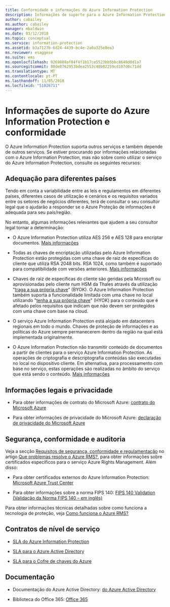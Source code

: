 ```yaml
---
title: Conformidade e informações do Azure Information Protection
description: Informações de suporte para o Azure Information Protection incluem informações legais, conformidade e SLAs.
author: cabailey
ms.author: cabailey
manager: mbaldwin
ms.date: 03/12/2018
ms.topic: conceptual
ms.service: information-protection
ms.assetid: b3a7127b-6d24-4439-bc4e-2a0a325e8ea3
ms.reviewer: esaggese
ms.suite: ems
ms.openlocfilehash: 0269888af84f4f1b17ce5523bb5bbc8648d0d1a7
ms.sourcegitcommit: 80de8762953bdea2553c48b02259cd107d0c71dd
ms.translationtype: MT
ms.contentlocale: pt-PT
ms.lasthandoff: 11/05/2018
ms.locfileid: "51026711"
---
```

# <a name="compliance-and-supporting-information-for-azureinformation-protection"></a>Informações de suporte do Azure Information Protection e conformidade

O Azure Information Protection suporta outros serviços e também depende de outros serviços. Se estiver procurando por informações relacionadas com o Azure Information Protection, mas não sobre como utilizar o serviço do Azure Information Protection, consulte os seguintes recursos:

## <a name="suitability-for-different-countries"></a>Adequação para diferentes países

Tendo em conta a variabilidade entre as leis e regulamentos em diferentes países, diferentes casos de utilização e cenários e os requisitos variados entre os setores de negócios diferentes, terá de consultar o seu consultor legal que o ajudarão a responder se o Azure Proteção de informações é adequada para seu país/região.

No entanto, algumas informações relevantes que ajudem a seu consultor legal tornar a determinação:

- O Azure Information Protection utiliza AES 256 e AES 128 para encriptar documentos. [Mais informações](./how-does-it-work.md#cryptographic-controls-used-by-azure-rms-algorithms-and-key-lengths)

- Todas as chaves de encriptação utilizadas pelo Azure Information Protection estão protegidas com uma chave de raiz de específicas do cliente que utiliza RSA 2048 bits. RSA 1024, como também é suportado para compatibilidade com versões anteriores. [Mais informações](./how-does-it-work.md#cryptographic-controls-used-by-azure-rms-algorithms-and-key-lengths)

- Chaves de raiz de específicas do cliente são geridas pela Microsoft ou aprovisionadas pelo cliente num HSM da Thales através da utilização "[traga a sua própria chave](plan-implement-tenant-key.md)" (BYOK). O Azure Information Protection também suporta a funcionalidade limitada com uma chave no local utilizando "[tenha a sua própria chave](configure-adrms-restrictions.md)" (HYOK) para o conteúdo que é afetado pelos requisitos que indicam que não devem ser protegidos com uma chave com base na cloud.

- O serviço Azure Information Protection está alojado em datacenters regionais em todo o mundo. Chaves de proteção de informações e as políticas do Azure sempre permanecerem dentro da região na qual está implementada originalmente.
 
- O Azure Information Protection não transmitir conteúdo de documentos a partir de clientes para o serviço Azure Information Protection. As operações de criptografia e descriptografia conteúdas são executadas no local no dispositivo cliente. Em alternativa, para processamento com base no serviço, estas operações são realizadas no âmbito do serviço que está sendo o conteúdo. [Mais informações](./how-does-it-work.md)

## <a name="legal-and-privacy"></a>Informações legais e privacidade

- Para obter informações de contrato do Microsoft Azure: [contrato do Microsoft Azure](http://azure.microsoft.com/support/legal/subscription-agreement/)

- Para obter informações de privacidade do Microsoft Azure: [declaração de privacidade do Microsoft Azure](http://azure.microsoft.com/support/legal/privacy-statement/)

## <a name="security-compliance-and-auditing"></a>Segurança, conformidade e auditoria

Veja a secção [Requisitos de segurança, conformidade e regulamentação](./what-is-azure-rms.md#security-compliance-and-regulatory-requirements) no artigo [Que problemas resolve o Azure RMS?](./azure-rms-problems-it-solves.md), para obter informações sobre certificados específicos para o serviço Azure Rights Management. Além disso:

- Para obter certificados externos do Azure Information Protection: [Microsoft Azure Trust Center](http://azure.microsoft.com/support/trust-center/)

- Para obter informações sobre a norma FIPS 140: [FIPS 140 Validation (Validação da Norma FIPS 140 – em inglês)](https://technet.microsoft.com/library/security/cc750357.aspx)

Para obter informações técnicas detalhadas sobre como funciona a tecnologia de proteção, veja [Como funciona o Azure RMS?](./how-does-it-work.md) 

## <a name="service-level-agreements"></a>Contratos de nível de serviço

- [SLA do Azure Information Protection](https://azure.microsoft.com/support/legal/sla/information-protection/v1_0/)

- [SLA para o Azure Active Directory](https://azure.microsoft.com/support/legal/sla/active-directory/v1_0/)

- [SLA para o Cofre de chaves do Azure](https://azure.microsoft.com/support/legal/sla/key-vault/v1_0/)

## <a name="documentation"></a>Documentação

- Documentação do Azure Active Directory: [do Azure Active Directory](/active-directory/)

- Biblioteca do Office 365: [Office 365](http://technet.microsoft.com/library/dn127064%28v=office.14%29.aspx)

